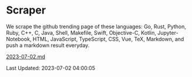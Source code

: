 # Scraper

We scrape the github trending page of these languages: Go, Rust, Python, Ruby, C++, C, Java, Shell, Makefile, Swift, Objective-C, Kotlin, Jupyter-Notebook, HTML, JavaScript, TypeScript, CSS, Vue, TeX, Markdown, and push a markdown result everyday.

[2023-07-02.md](https://github.com/yangwenmai/github-trending-backup/blob/master/2023-07-02.md)

Last Updated: 2023-07-02 04:00:05